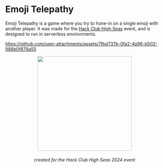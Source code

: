 # Emoji Telepathy
Emoji Telepathy is a game where you try to hone-in on a single emoji with another player. It was made for the [Hack Club High Seas](https://highseas.hackclub.com/) event, and is designed to run in serverless environments.

https://github.com/user-attachments/assets/7fbd737b-0fa2-4a96-b502-988b0f879a55

<div align="center">
    <img src="https://highseas.hackclub.com/highlogo.svg" width="300" />
    <h6>created for the Hack Club High Seas 2024 event</h6>
</div>
